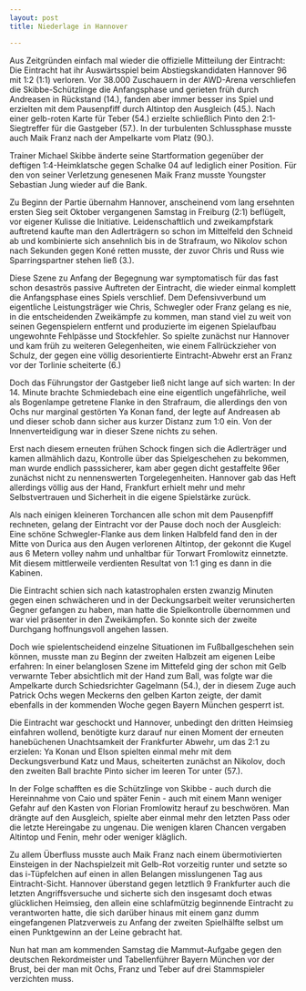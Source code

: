 ```yaml
---
layout: post
title: Niederlage in Hannover

---
```


Aus Zeitgründen einfach mal wieder die offizielle Mitteilung der Eintracht: Die Eintracht hat ihr Auswärtsspiel beim Abstiegskandidaten Hannover 96 mit 1:2 (1:1) verloren. Vor 38.000 Zuschauern in der AWD-Arena verschliefen die Skibbe-Schützlinge die Anfangsphase und gerieten früh durch Andreasen in Rückstand (14.), fanden aber immer besser ins Spiel und erzielten mit dem Pausenpfiff durch Altintop den Ausgleich (45.). Nach einer gelb-roten Karte für Teber (54.) erzielte schließlich Pinto den 2:1-Siegtreffer für die Gastgeber (57.). In der turbulenten Schlussphase musste auch Maik Franz nach der Ampelkarte vom Platz (90.).

Trainer Michael Skibbe änderte seine Startformation gegenüber der deftigen 1:4-Heimklatsche gegen Schalke 04 auf lediglich einer Position. Für den von seiner Verletzung genesenen Maik Franz musste Youngster Sebastian Jung wieder auf die Bank.

Zu Beginn der Partie übernahm Hannover, anscheinend vom lang ersehnten ersten Sieg seit Oktober vergangenen Samstag in Freiburg (2:1) beflügelt, vor eigener Kulisse die Initiative. Leidenschaftlich und zweikampfstark auftretend kaufte man den Adlerträgern so schon im Mittelfeld den Schneid ab und kombinierte sich ansehnlich bis in de Strafraum, wo Nikolov schon nach Sekunden gegen Koné retten musste, der zuvor Chris und Russ wie Sparringspartner stehen ließ (3.).

Diese Szene zu Anfang der Begegnung war symptomatisch für das fast schon desaströs passive Auftreten der Eintracht, die wieder einmal komplett die Anfangsphase eines Spiels verschlief. Dem Defensivverbund um eigentliche Leistungsträger wie Chris, Schwegler oder Franz gelang es nie, in die entscheidenden Zweikämpfe zu kommen, man stand viel zu weit von seinen Gegenspielern entfernt und produzierte im eigenen Spielaufbau ungewohnte Fehlpässe und Stockfehler. So spielte zunächst nur Hannover und kam früh zu weiteren Gelegenheiten, wie einem Fallrückzieher von Schulz, der gegen eine völlig desorientierte Eintracht-Abwehr erst an Franz vor der Torlinie scheiterte (6.)

Doch das Führungstor der Gastgeber ließ nicht lange auf sich warten: In der 14. Minute brachte Schmiedebach eine eine eigentlich ungefährliche, weil als Bogenlampe getretene Flanke in den Strafraum, die allerdings den von Ochs nur marginal gestörten Ya Konan fand, der legte auf Andreasen ab und dieser schob dann sicher aus kurzer Distanz zum 1:0 ein. Von der Innenverteidigung war in dieser Szene nichts zu sehen.

Erst nach diesem erneuten frühen Schock fingen sich die Adlerträger und kamen allmählich dazu, Kontrolle über das Spielgeschehen zu bekommen, man wurde endlich passsicherer, kam aber gegen dicht gestaffelte 96er zunächst nicht zu nennenswerten Torgelegenheiten. Hannover gab das Heft allerdings völlig aus der Hand, Frankfurt erhielt mehr und mehr Selbstvertrauen und Sicherheit in die eigene Spielstärke zurück.

Als nach einigen kleineren Torchancen alle schon mit dem Pausenpfiff rechneten, gelang der Eintracht vor der Pause doch noch der Ausgleich: Eine schöne Schwegler-Flanke aus dem linken Halbfeld fand den in der Mitte von Durica aus den Augen verlorenen Altintop, der gekonnt die Kugel aus 6 Metern volley nahm und unhaltbar für Torwart Fromlowitz einnetzte. Mit diesem mittlerweile verdienten Resultat von 1:1 ging es dann in die Kabinen.

Die Eintracht schien sich nach katastrophalen ersten zwanzig Minuten gegen einen schwächeren und in der Deckungsarbeit weiter verunsicherten Gegner gefangen zu haben, man hatte die Spielkontrolle übernommen und war viel präsenter in den Zweikämpfen. So konnte sich der zweite Durchgang hoffnungsvoll angehen lassen.

Doch wie spielentscheidend einzelne Situationen im Fußballgeschehen sein können, musste man zu Beginn der zweiten Halbzeit am eigenen Leibe erfahren: In einer belanglosen Szene im Mittefeld ging der schon mit Gelb verwarnte Teber absichtlich mit der Hand zum Ball, was folgte war die Ampelkarte durch Schiedsrichter Gagelmann (54.), der in diesem Zuge auch Patrick Ochs wegen Meckerns den gelben Karton zeigte, der damit ebenfalls in der kommenden Woche gegen Bayern München gesperrt ist.

Die Eintracht war geschockt und Hannover, unbedingt den dritten Heimsieg einfahren wollend, benötigte kurz darauf nur einen Moment der erneuten hanebüchenen Unachtsamkeit der Frankfurter Abwehr, um das 2:1 zu erzielen: Ya Konan und Elson spielten einmal mehr mit dem Deckungsverbund Katz und Maus, scheiterten zunächst an Nikolov, doch den zweiten Ball brachte Pinto sicher im leeren Tor unter (57.).

In der Folge schafften es die Schützlinge von Skibbe - auch durch die Hereinnahme von Caio und später Fenin - auch mit einem Mann weniger Gefahr auf den Kasten von Florian Fromlowitz herauf zu beschwören. Man drängte auf den Ausgleich, spielte aber einmal mehr den letzten Pass oder die letzte Hereingabe zu ungenau. Die wenigen klaren Chancen vergaben Altintop und Fenin, mehr oder weniger kläglich.

Zu allem Überfluss musste auch Maik Franz nach einem übermotivierten Einsteigen in der Nachspielzeit mit Gelb-Rot vorzeitig runter und setzte so das i-Tüpfelchen auf einen in allen Belangen misslungenen Tag aus Eintracht-Sicht. Hannover überstand gegen letztlich 9 Frankfurter auch die letzten Angriffsversuche und sicherte sich den insgesamt doch etwas glücklichen Heimsieg, den allein eine schlafmützig beginnende Eintracht zu verantworten hatte, die sich darüber hinaus mit einem ganz dumm eingefangenen Platzverweis zu Anfang der zweiten Spielhälfte selbst um einen Punktgewinn an der Leine gebracht hat.

Nun hat man am kommenden Samstag die Mammut-Aufgabe gegen den deutschen Rekordmeister und Tabellenführer Bayern München vor der Brust, bei der man mit Ochs, Franz und Teber auf drei Stammspieler verzichten muss.
